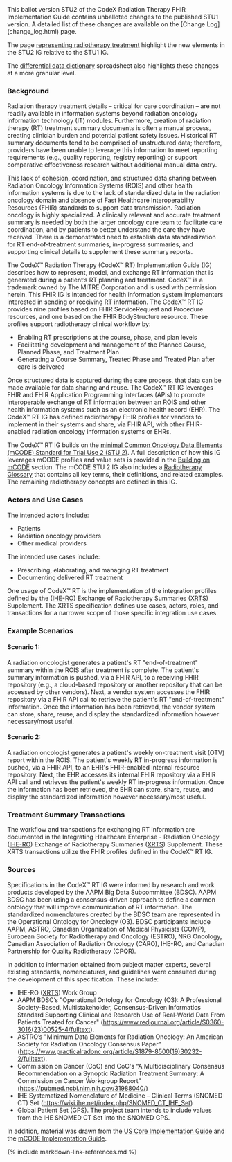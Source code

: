 <div class="note-to-balloters" markdown="1">
This ballot version STU2 of the CodeX Radiation Therapy FHIR Implementation Guide contains unballoted changes to the published STU1 version.  A detailed list of these changes are available on  the  [Change Log](change_log.html) page.

The page [representing radiotherapy treatment](representing_radiotherapy_treatment.html) highlight the new elements in the STU2 IG relative to the STU1 IG.

The [differential data dictionary](CodexRTDataDictionary-STU2-vs-STU1.xlsx) spreadsheet also highlights these changes at a more granular level.
</div><!-- stu-note -->

### Background
Radiation therapy treatment details – critical for care coordination – are not readily available in information systems beyond radiation oncology information technology (IT) modules. Furthermore, creation of radiation therapy (RT) treatment summary documents is often a manual process, creating clinician burden and potential patient safety issues. Historical RT summary documents tend to be comprised of unstructured data; therefore, providers have been unable to leverage this information to meet reporting requirements (e.g., quality reporting, registry reporting) or support comparative effectiveness research without additional manual data entry.

This lack of cohesion, coordination, and structured data sharing between Radiation Oncology Information Systems (ROIS) and other health information systems is due to the lack of standardized data in the radiation oncology domain and absence of Fast Healthcare Interoperability Resources (FHIR) standards to support data transmission. Radiation oncology is highly specialized. A clinically relevant and accurate treatment summary is needed by both the larger oncology care team to facilitate care coordination, and by patients to better understand the care they have received. There is a demonstrated need to establish data standardization for RT end-of-treatment summaries, in-progress summaries, and supporting clinical details to supplement these summary reports.

The CodeX™ Radiation Therapy (CodeX™ RT) Implementation Guide (IG) describes how to represent, model, and exchange RT information that is generated during a patient’s RT planning and treatment. CodeX™ is a trademark owned by The MITRE Corporation and is used with permission herein.  This FHIR IG is intended for health information system implementers interested in sending or receiving RT information. The CodeX™ RT IG provides nine profiles based on FHIR ServiceRequest and Procedure resources, and one based on the FHIR BodyStructure resource. These profiles support radiotherapy clinical workflow by:

* Enabling RT prescriptions at the course, phase, and plan levels
* Facilitating development and management of the Planned Course, Planned Phase, and Treatment Plan
* Generating a Course Summary, Treated Phase and Treated Plan after care is delivered

Once structured data is captured during the care process, that data can be made available for data sharing and reuse.
The CodeX™ RT IG leverages FHIR and FHIR Application Programming Interfaces (APIs) to promote interoperable exchange of RT information between an ROIS and other health information systems such as an electronic health record (EHR). The CodeX™ RT IG has defined radiotherapy FHIR profiles for vendors to implement in their systems and share, via FHIR API, with other FHIR-enabled radiation oncology information systems or EHRs.

The CodeX™ RT IG builds on the [minimal Common Oncology Data Elements (mCODE) Standard for Trial Use 2 (STU 2)](https://hl7.org/fhir/us/mcode/STU2.1). A full description of how this IG leverages mCODE profiles and value sets is provided in the [Building on mCODE](building_on_mcode.html) section.  The mCODE STU 2 IG also includes a [Radiotherapy Glossary](https://hl7.org/fhir/us/mcode/glossary.html) that contains all key terms, their definitions, and related examples. The remaining radiotherapy concepts are defined in this IG.

### Actors and Use Cases
The intended actors include:
* Patients
* Radiation oncology providers
* Other medical providers

The intended use cases include:
* Prescribing, elaborating, and managing RT treatment
* Documenting delivered RT treatment

One usage of CodeX™ RT is the implementation of the integration profiles defined by the ([IHE-RO](https://wiki.ihe.net/index.php/Radiation_Oncology)) Exchange of Radiotherapy Summaries ([XRTS](https://wiki.ihe.net/index.php/Exchange_of_Radiotherapy_Summaries)) Supplement. The XRTS specification defines use cases, actors, roles, and transactions for a narrower scope of those specific integration use cases.

### Example Scenarios
#### Scenario 1:
A radiation oncologist generates a patient's RT "end-of-treatment" summary within the ROIS after treatment is complete. The patient's summary information is pushed, via a FHIR API, to a receiving FHIR repository (e.g., a cloud-based repository or another repository that can be accessed by other vendors). Next, a vendor system accesses the FHIR repository via a FHIR API call to retrieve the patient's RT "end-of-treatment" information. Once the information has been retrieved, the vendor system can store, share, reuse, and display the standardized information however necessary/most useful.

#### Scenario 2:
A radiation oncologist generates a patient's weekly on-treatment visit (OTV) report within the ROIS. The patient's weekly RT in-progress information is pushed, via a FHIR API, to an EHR's FHIR-enabled internal resource repository. Next, the EHR accesses its internal FHIR repository via a FHIR API call and retrieves the patient's weekly RT in-progress information. Once the information has been retrieved, the EHR can store, share, reuse, and display the standardized information however necessary/most useful.

### Treatment Summary Transactions
The workflow and transactions for exchanging RT information are documented in the Integrating Healthcare Enterprise - Radiation Oncology ([IHE-RO](https://wiki.ihe.net/index.php/Radiation_Oncology)) Exchange of Radiotherapy Summaries ([XRTS](https://wiki.ihe.net/index.php/Exchange_of_Radiotherapy_Summaries)) Supplement. These XRTS transactions utilize the FHIR profiles defined in the CodeX™ RT IG.

### Sources

Specifications in the CodeX™ RT IG were informed by research and work products developed by the AAPM Big Data Subcommittee (BDSC). AAPM BDSC has been using a consensus-driven approach to define a common ontology that will improve communication of RT information. The standardized nomenclatures created by the BDSC team are represented in the Operational Ontology for Oncology (O3). BDSC participants include AAPM, ASTRO, Canadian Organization of Medical Physicists (COMP), European Society for Radiotherapy and Oncology (ESTRO), NRG Oncology, Canadian Association of Radiation Oncology (CARO), IHE-RO, and Canadian Partnership for Quality Radiotherapy (CPQR).

In addition to information obtained from subject matter experts, several existing standards, nomenclatures, and guidelines were consulted during the development of this specification. These include:

- IHE-RO ([XRTS](https://wiki.ihe.net/index.php/Exchange_of_Radiotherapy_Summaries)) Work Group
- AAPM BDSC’s "Operational Ontology for Oncology (O3): A Professional Society-Based, Multistakeholder, Consensus-Driven Informatics Standard Supporting Clinical and Research Use of Real-World Data From Patients Treated for Cancer" (<https://www.redjournal.org/article/S0360-3016(23)00525-4/fulltext>).
- ASTRO’s "Minimum Data Elements for Radiation Oncology: An American Society for Radiation Oncology Consensus Paper" (<https://www.practicalradonc.org/article/S1879-8500(19)30232-2/fulltext>).
- Commission on Cancer (CoC) and CoC's “A Multidisciplinary Consensus Recommendation on a Synoptic Radiation Treatment Summary: A Commission on Cancer Workgroup Report” (<https://pubmed.ncbi.nlm.nih.gov/31988040/>)
- IHE Systematized Nomenclature of Medicine – Clinical Terms (SNOMED CT) Set (<https://wiki.ihe.net/index.php/SNOMED_CT_IHE_Set>)
- Global Patient Set (GPS). The project team intends to include values from the IHE SNOMED CT Set into the SNOMED GPS.

In addition, material was drawn from the [US Core Implementation Guide](https://hl7.org/fhir/us/core/) and the [mCODE Implementation Guide](https://hl7.org/fhir/us/mcode/STU2.1).


{% include markdown-link-references.md %}
